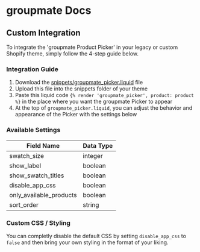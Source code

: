 # groupmate Docs

## Custom Integration

To integrate the 'groupmate Product Picker' in your legacy or custom Shopify theme, simply follow the 4-step guide below.

### Integration Guide

1. Download the [snippets/groupmate_picker.liquid](snippets/groupmate_picker.liquid) file
2. Upload this file into the snippets folder of your theme
3. Paste this liquid code `{% render 'groupmate_picker', product: product %}` in the place where you want the groupmate Picker to appear
4. At the top of `groupmate_picker.liquid`, you can adjust the behavior and appearance of the Picker with the settings below

### Available Settings

| Field Name              | Data Type |
| ----------------------- | --------- |
| swatch_size             | integer   |
| show_label              | boolean   |
| show_swatch_titles      | boolean   |
| disable_app_css         | boolean   |
| only_available_products | boolean   |
| sort_order              | string    |

### Custom CSS / Styling

You can completly disable the default CSS by setting `disable_app_css` to `false` and then bring your own styling in the format of your liking.
